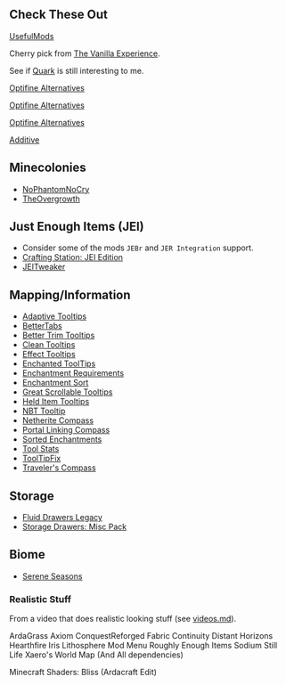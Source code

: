 ## Check These Out

[UsefulMods](https://github.com/TheUsefulLists/UsefulMods)

Cherry pick from [The Vanilla
Experience](https://www.curseforge.com/minecraft/modpacks/the-vanilla-experience).

See if [Quark](https://www.curseforge.com/minecraft/mc-mods/quark) is still
interesting to me.

[Optifine Alternatives](https://optifine.alternatives.lambdaurora.dev/)

[Optifine Alternatives](https://alternativeto.net/software/optifine/)

[Optifine Alternatives](https://github.com/LambdAurora/optifine_alternatives)

[Additive](https://github.com/skywardmc/additive)

## Minecolonies

- [NoPhantomNoCry](https://www.curseforge.com/minecraft/mc-mods/nophantomnocry)
- [TheOvergrowth](https://www.curseforge.com/minecraft/mc-mods/theovergrowth)

## Just Enough Items (JEI)

- Consider some of the mods `JEBr` and `JER Integration` support.
- [Crafting Station: JEI Edition](https://www.curseforge.com/minecraft/mc-mods/crafting-station-jei-edition)
- [JEITweaker](https://www.curseforge.com/minecraft/mc-mods/jeitweaker)

## Mapping/Information

- [Adaptive Tooltips](https://www.curseforge.com/minecraft/mc-mods/adaptive-tooltips)
- [BetterTabs](https://www.curseforge.com/minecraft/mc-mods/bettertabs)
- [Better Trim Tooltips](https://www.curseforge.com/minecraft/mc-mods/better-trim-tooltips)
- [Clean Tooltips](https://www.curseforge.com/minecraft/mc-mods/clean-tooltips)
- [Effect Tooltips](https://www.curseforge.com/minecraft/mc-mods/effect-tooltips)
- [Enchanted ToolTips](https://www.curseforge.com/minecraft/mc-mods/enchanted-tooltips)
- [Enchantment Requirements](https://www.curseforge.com/minecraft/mc-mods/enchantmentrequirements)
- [Enchantment Sort](https://www.curseforge.com/minecraft/mc-mods/enchantment-sort)
- [Great Scrollable Tooltips](https://www.curseforge.com/minecraft/mc-mods/great-scrollable-tooltips)
- [Held Item Tooltips](https://www.curseforge.com/minecraft/mc-mods/held-item-tooltips)
- [NBT Tooltip](https://www.curseforge.com/minecraft/mc-mods/nbt-tooltip)
- [Netherite Compass](https://www.curseforge.com/minecraft/mc-mods/netherite-compass)
- [Portal Linking Compass](https://www.curseforge.com/minecraft/mc-mods/portal-linking-compass)
- [Sorted Enchantments](https://www.curseforge.com/minecraft/mc-mods/sorted-enchantments)
- [Tool Stats](https://www.curseforge.com/minecraft/mc-mods/tool-stats)
- [ToolTipFix](https://www.curseforge.com/minecraft/mc-mods/tooltipfix)
- [Traveler's Compass](https://www.curseforge.com/minecraft/mc-mods/travelers-compass)

## Storage

- [Fluid Drawers Legacy](https://www.curseforge.com/minecraft/mc-mods/fluid-drawers-legacy)
- [Storage Drawers: Misc Pack](https://www.curseforge.com/minecraft/mc-mods/storage-drawers-misc-pack)

## Biome

- [Serene Seasons](https://www.curseforge.com/minecraft/mc-mods/serene-seasons)

### Realistic Stuff

From a video that does realistic looking stuff (see [videos.md](videos.md)).

ArdaGrass
Axiom
ConquestReforged Fabric
Continuity
Distant Horizons
Hearthfire
Iris
Lithosphere
Mod Menu
Roughly Enough Items
Sodium
Still Life
Xaero's World Map
(And All dependencies)

Minecraft Shaders:
Bliss (Ardacraft Edit)

